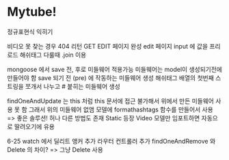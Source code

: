 # Mytube!

정규표현식 익히기

비디오 못 찾는 경우 404 리턴
GET EDIT 페이지 완성
edit 페이지 input 에 값을 프리로드
해쉬태그 다룰때 .join 이용

mongoose 에서 save 전, 후로 미들웨어 적용가능
미들웨어는 model이 생성되기전에 만들어야 함
save 되기 전 (pre) 에 작동하는 미들웨어 생성
해쉬태그 배열의 첫번째 스트링을 쪼개서 나누고 # 붙히는 미들웨어 생성

findOneAndUpdate 는 this 처럼 this 문서에 접근 불가해서 위에서 만든 미들웨어 사용 못 함
그래서 위의 미들웨어 없앰
모델에 formathashtags 함수를 만들어서 사용 => 좋은 솔루션!
허나 다른 방법도 존재 Static 등장
Video 모델만 임포트하면 자동으로 딸려오기에 유용

6-25
watch 에서 딜리트 앵커 추가
라우터 컨트롤러 추가
findOneAndRemove 와 Delete 의 차이? => 그냥 Delete 사용
